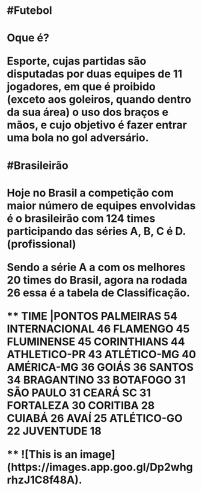 <h1> #Futebol <h1/>
<p> Oque é? <p/>
<p>Esporte, cujas partidas são disputadas por duas 
equipes de 11 jogadores, em que é proibido (exceto
 aos goleiros, quando dentro da sua área) o uso
dos braços e mãos, e cujo objetivo é fazer entrar 
uma bola no gol adversário. <p/>
 <h1>  #Brasileirão <h1/>
 <p/> Hoje no Brasil a competição com maior número
de equipes envolvidas é o brasileirão com 124 times
participando das séries A, B, C é D. (profissional)
<p/>
<p> Sendo a série A a com os melhores 20 times do 
Brasil, agora na rodada 26 essa é a tabela de 
Classificação. <p/>
<p> ** TIME       |PONTOS 
 PALMEIRAS      54
 INTERNACIONAL  46
 FLAMENGO       45
 FLUMINENSE     45
 CORINTHIANS    44
 ATHLETICO-PR   43
 ATLÉTICO-MG    40
 AMÉRICA-MG     36
 GOIÁS          36
 SANTOS         34
 BRAGANTINO     33
 BOTAFOGO       31
 SÃO PAULO      31
 CEARÁ SC       31
 FORTALEZA      30
 CORITIBA       28
 CUIABÁ         26
 AVAÍ           25
 ATLÉTICO-GO    22
 JUVENTUDE      18 <p/> **
 ![This is an image]
 (https://images.app.goo.gl/Dp2whgrhzJ1C8f48A).

